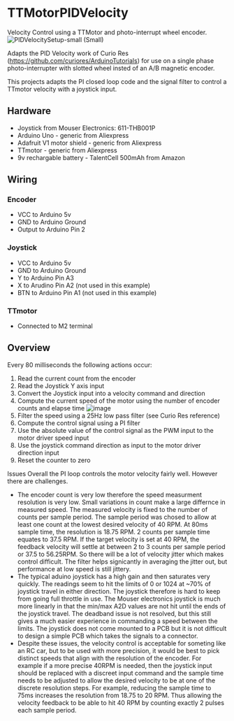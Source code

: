 # TTMotorPIDVelocity
Velocity Control using a TTMotor and photo-interrupt wheel encoder.
![PIDVelocitySetup-small (Small)](https://user-images.githubusercontent.com/31633408/230807965-06dc9ff9-834a-450d-8f99-d02dc746b178.jpg)

Adapts the PID Velocity work of Curio Res (https://github.com/curiores/ArduinoTutorials) for use on a single phase photo-interrupter with slotted wheel insted of an A/B magnetic encoder.

This projects adapts the PI closed loop code and the signal filter to control a TTmotor velocity with a joystick input.

## Hardware
* Joystick from Mouser Electronics:  611-THB001P
* Arduino Uno - generic from Aliexpress
* Adafruit V1 motor shield - generic from Aliexpress
* TTmotor - generic from Aliexpress
* 9v rechargable battery - TalentCell 500mAh from Amazon

## Wiring
### Encoder
* VCC to Arduino 5v
* GND to Arduino Ground
* Output to Arduino Pin 2

### Joystick
* VCC to Arduino 5v
* GND to Arduino Ground
* Y to Arduino Pin A3
* X to Arudino Pin A2 (not used in this example)
* BTN to Arduino Pin A1 (not used in this example)

### TTmotor
* Connected to M2 terminal

## Overview
Every 80 milliseconds the following actions occur:
1)  Read the current count from the encoder
2)  Read the Joystick Y axis input
3)  Convert the Joystick input into a velocity command and direction
4)  Compute the current speed of the motor using the number of encoder counts and elapse time
![image](https://user-images.githubusercontent.com/31633408/230810741-ed3456eb-4c98-4d36-bfc4-327f3b1e5607.png)
5)  Filter the speed using a 25Hz low pass filter (see Curio Res reference)
6)  Compute the control signal using a PI filter
7)  Use the absolute value of the control signal as the PWM input to the motor driver speed input
8)  Use the joystick command direction as input to the motor driver direction input
9)  Reset the counter to zero

Issues
Overall the PI loop controls the motor velocity fairly well.  However there are challenges.
*  The encoder count is very low therefore the speed measurment resolution is very low.  Small variations in count make a large differnce in measured speed. The measured velocity is fixed to the number of counts per sample period.  The sample period was chosed to allow at least one count at the lowest desired velocity of 40 RPM.  At 80ms sample time, the resolution is 18.75 RPM.  2 counts per sample time equates to 37.5 RPM.  If the target velocity is set at 40 RPM, the feedback velocity will settle at between 2 to 3 counts per sample period or 37.5 to 56.25RPM.  So there will be a lot of velocity jitter which makes control difficult.  The filter helps signicantly in averaging the jitter out, but performance at low speed is still jittery.
*  The typical aduino joystick has a high gain and then saturates very quickly.  The readings seem to hit the limits of 0 or 1024 at ~70% of joystick travel in either direction.  The joystick therefore is hard to keep from going full throttle in use.  The Mouser electronics joystick is much more linearly in that the min/max A2D values are not hit until the ends of the joystick travel.  The deadband issue is not resolved, but this still gives a much easier experience in commanding a speed between the limits.  The joystick does not come mounted to a PCB but it is not difficult to design a simple PCB which takes the signals to a connector.
*  Despite these issues, the velocity control is acceptable for someting like an RC car, but to be used with more precision, it would be best to pick distinct speeds that align with the resolution of the encoder.  For example if a more precise 40RPM is needed, then the joystick input should be replaced with a discreet input command and the sample time needs to be adjusted to allow the desired velocity to be at one of the discrete resolution steps.  For example, reducing the sample time to 75ms increases the resolution from 18.75 to 20 RPM.  Thus allowing the velocity feedback to be able to hit 40 RPM by counting exactly 2 pulses each sample period.

